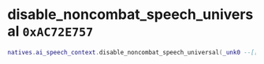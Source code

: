 # disable_noncombat_speech_universal `0xAC72E757`

```lua
natives.ai_speech_context.disable_noncombat_speech_universal(_unk0 --[[ number ]])
```